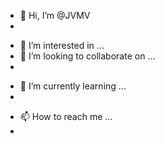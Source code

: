 <!-- Header - Introduction to self with captivating headline -->
- 👋 Hi, I’m @JVMV
- 
<!-- Body will include things to make me interesting -->
- 👀 I’m interested in ...
- 💞️ I’m looking to collaborate on ...
- 
<!-- Languages and tools -->
- 🌱 I’m currently learning ...
- 
<!-- Contact Info -->
- 📫 How to reach me ...
- 
<!-- Misc -->



<!---
JVMV/JVMV is a ✨ special ✨ repository because its `README.md` (this file) appears on your GitHub profile.
You can click the Preview link to take a look at your changes.
--->
